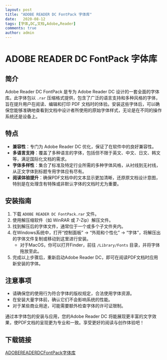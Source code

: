 ```yaml
---
layout: post
title: "ADOBE READER DC FontPack 字体库"
date:   2020-08-12
tags: [字体,DC,文档,Adobe,Reader]
comments: true
author: admin
---
```

# ADOBE READER DC FontPack 字体库

## 简介

Adobe Reader DC FontPack 是专为 Adobe Reader DC 设计的一套全面的字体库。此字体包以 `.rar` 压缩格式提供，包含了广泛的语言支持和多种风格的字体，旨在提升用户在阅读、编辑和打印 PDF 文档时的体验。安装这些字体后，可以确保您能够准确地查看到文档中设计者所使用的原始字体样式，无论是在不同的操作系统还是设备上。

## 特点

- **兼容性**：专门为 Adobe Reader DC 优化，保证了在软件中的良好兼容性。
- **多语言支持**：覆盖了多种语言的字体，包括但不限于英文、中文、日文、韩文等，满足国际化文档的需求。
- **字体多样性**：集合了标准及特定行业所需的多种字体风格，从衬线到无衬线，从正文字体到标题专用字体应有尽有。
- **阅读体验提升**：确保PDF文档中的文本显示更加清晰，还原原文档设计意图，特别是在处理含有特殊或非默认字体的文档时尤为重要。

## 安装指南

1. 下载 `ADOBE READER DC FontPack.rar` 文件。
2. 使用解压缩软件（如 WinRAR 或 7-Zip）解压文件。
3. 找到解压后的字体文件，通常位于一个或多个子文件夹内。
4. 在Windows系统中，打开“控制面板” -> “外观和个性化” -> “字体”，将解压出的字体文件复制或移动到这里进行安装。
   - 对于MacOS，你可以打开Finder，前往 `/Library/Fonts` 目录，并将字体拖放至此。
5. 完成以上步骤后，重新启动Adobe Reader DC，即可在阅读PDF文档时应用新安装的字体。

## 注意事项

- 请确保您的使用行为符合字体的版权规定，合法使用字体资源。
- 在安装大量字体前，确认它们不会影响系统的性能。
- 对于某些商业用途，可能需要额外检查字体的许可证限制。

通过本字体包的安装与应用，您的Adobe Reader DC 将能展现更丰富的文字效果，使PDF文档的呈现更为专业和一致。享受更好的阅读与创作体验吧！

## 下载链接

[ADOBEREADERDCFontPack字体库](https://pan.quark.cn/s/40907f10fc67)